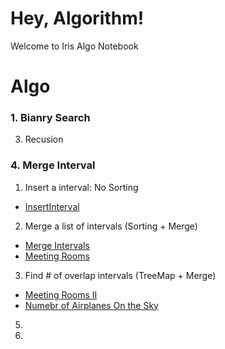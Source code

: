 # Hey, Algorithm! 
Welcome to Iris Algo Notebook

# Algo 
### 1. Bianry Search
3. Recusion
### 4. Merge Interval
1) Insert a interval: No Sorting 
* [InsertInterval](https://github.com/blue-in-sea/Algo-Notebook/blob/master/Merge-Interval/InsertInterval.java)
2) Merge a list of intervals (Sorting + Merge)
* [Merge Intervals](https://github.com/blue-in-sea/Algo-Notebook/blob/master/Merge-Interval/MergeIntervals.java)
* [Meeting Rooms](https://github.com/blue-in-sea/Algo-Notebook/blob/master/Merge-Interval/MeetingRooms.java)
3) Find # of overlap intervals (TreeMap + Merge)
* [Meeting Rooms II](https://github.com/blue-in-sea/Algo-Notebook/blob/master/Merge-Interval/MeetingRoomsII.java)
* [Numebr of Airplanes On the Sky](https://github.com/blue-in-sea/Algo-Notebook/blob/master/Merge-Interval/NumberOfAirplanesII.java)

  
5. 
6. 


